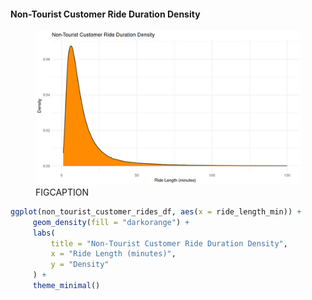#### Non-Tourist Customer Ride Duration Density

<figure class="float-right">
  <a href="../images/Non-Tourist_Customer_Ride_Duration_Density.png" target="_blank" title="Select image to open full sized chart">
  <img src="../images/thumbnails/Non-Tourist_Customer_Ride_Duration_Density.png" alt="ALT_TEXT">
  </a>
  <figcaption>
  FIGCAPTION
  </figcaption>
</figure>




```R
ggplot(non_tourist_customer_rides_df, aes(x = ride_length_min)) +
     geom_density(fill = "darkorange") +
     labs(
         title = "Non-Tourist Customer Ride Duration Density",
         x = "Ride Length (minutes)",
         y = "Density"
     ) +
     theme_minimal()
```
<br style="clear: both;"></br>

